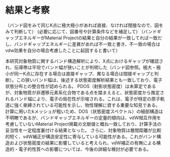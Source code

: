 # 結果と考察


（バンド図をみて同じK点に極大極小があれば直接、なければ間接なので、図をみて判断して）
(必要に応じて、図番号や計算条件などを補足して)
（バンドギャップエネルギーがMaterial Projectの結果と自分の結果が一致してれば一致だし、バンドギャップエネルギーに差異があれば不一致と書き、不一致の場合はvdw効果を自分の場合考慮したことに起因すると書いて）

本研究対象物質に関するバンド構造解析により、X点におけるギャップが確認され、伝導帯は平坦でバンド幅が狭いことが判明した（バンド図参照。極大・極小が同一K点に存在する場合は直接ギャップ、異なる場合は間接ギャップと判断）。この狭いバンド幅は、後述する状態密度解析結果とも一致しており、電子状態分布との整合性が認められる。
PDOS（射影状態密度）は未算定であるが、対象物質が非遷移元素系化合物である点を踏まえると、状態密度から推定されるバンド幅により、電子の局在性が示唆される。これは、電子が特定の原子軌道に強く束縛されている可能性を示し、物性理解に資する重要な知見である。
計算に用いたkメッシュが粗いため、DOS（状態密度スペクトル）の細部構造は不明瞭であるが、バンドギャップエネルギーの定量的傾向は、vdW相互作用を考慮していないMaterial Project掲載の文献値と概ね一致しており、計算手法の妥当性を一定程度裏付ける結果となった。
さらに、対象物質は層間距離が比較的短く、vdW補正が構造安定性に寄与している可能性がある。これがバンド構造および状態密度の結果に影響していると考えられ、vdW補正の有無による構造的・電子的性質への影響については、今後の詳細な検討が必要である。
